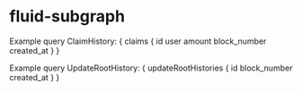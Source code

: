 # fluid-subgraph

Example query ClaimHistory: 
{
  claims {
    id
    user
    amount
    block_number
    created_at
  }
}



Example query UpdateRootHistory: 
{
  updateRootHistories {
    id
    block_number
    created_at
  }
}
